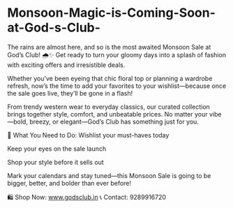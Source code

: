 # Monsoon-Magic-is-Coming-Soon-at-God-s-Club-

The rains are almost here, and so is the most awaited Monsoon Sale at God’s Club! 🌧️✨ Get ready to turn your gloomy days into a splash of fashion with exciting offers and irresistible deals.

Whether you’ve been eyeing that chic floral top or planning a wardrobe refresh, now’s the time to add your favorites to your wishlist—because once the sale goes live, they’ll be gone in a flash!

From trendy western wear to everyday classics, our curated collection brings together style, comfort, and unbeatable prices. No matter your vibe—bold, breezy, or elegant—God’s Club has something just for you.

🔔 What You Need to Do:
Wishlist your must-haves today

Keep your eyes on the sale launch

Shop your style before it sells out

Mark your calendars and stay tuned—this Monsoon Sale is going to be bigger, better, and bolder than ever before!

🛍️ Shop Now: www.godsclub.in
📞 Contact: 9289916720
